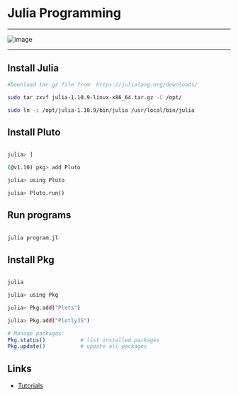 # Julia Programming
---
![image](https://github.com/user-attachments/assets/8ffcfbac-0f6f-4adc-8e2c-91071ca15f49)


---

## Install Julia

```bash
#Download tar.gz file from: https://julialang.org/downloads/

sudo tar zxvf julia-1.10.9-linux-x86_64.tar.gz -C /opt/

sudo ln -s /opt/julia-1.10.9/bin/julia /usr/local/bin/julia

```

## Install Pluto

```bash

julia> ]

(@v1.10) pkg> add Pluto

julia> using Pluto

julia> Pluto.run()

```

## Run programs


```bash

julia program.jl

```

## Install Pkg

```bash

julia

julia> using Pkg

julia> Pkg.add("Plots")

julia> Pkg.add("PlotlyJS")

# Manage packages:
Pkg.status()           # list installed packages
Pkg.update()           # update all packages

```

## Links

- [Tutorials](https://julialang.org/learning/tutorials/)
